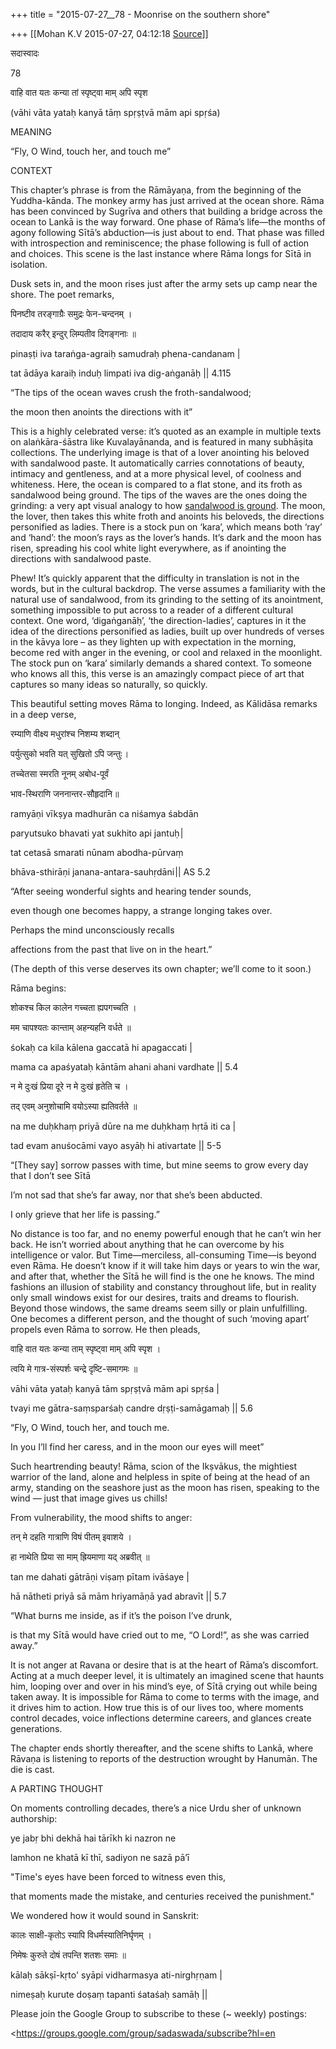 +++
title = "2015-07-27__78 - Moonrise on the southern shore"

+++
[[Mohan K.V	2015-07-27, 04:12:18 [Source](https://groups.google.com/g/sadaswada/c/YMp4JJrEZhw)]]



सदास्वादः

78

  

वाहि वात यतः कन्या तां स्पृष्ट्वा माम् अपि स्पृश

(vāhi vāta yataḥ kanyā tāṃ spṛṣṭvā mām api spṛśa)

  
  

MEANING

  

“Fly, O Wind, touch her, and touch me”

  

CONTEXT

  

This chapter’s phrase is from the Rāmāyaṇa, from the beginning of the Yuddha-kānda. The monkey army has just arrived at the ocean shore. Rāma has been convinced by Sugrīva and others that building a bridge across the ocean to Lankā is the way forward. One phase of Rāma’s life—the months of agony following Sītā’s abduction—is just about to end. That phase was filled with introspection and reminiscence; the phase following is full of action and choices. This scene is the last instance where Rāma longs for Sītā in isolation.

  

Dusk sets in, and the moon rises just after the army sets up camp near the shore. The poet remarks,

  

पिनष्टीव तरङ्गाग्रैः समुद्रः फेन-चन्दनम् ।

तदादाय करैर् इन्दुर् लिम्पतीव दिगङ्गनाः ॥

pinaṣṭi iva taraṅga-agraiḥ samudraḥ phena-candanam \|

tat ādāya karaiḥ induḥ limpati iva dig-aṅganāḥ \|\| 4.115

  

“The tips of the ocean waves crush the froth-sandalwood;

the moon then anoints the directions with it”

  

This is a highly celebrated verse: it’s quoted as an example in multiple texts on alaṅkāra-śāstra like Kuvalayānanda, and is featured in many subhāṣita collections. The underlying image is that of a lover anointing his beloved with sandalwood paste. It automatically carries connotations of beauty, intimacy and gentleness, and at a more physical level, of coolness and whiteness. Here, the ocean is compared to a flat stone, and its froth as sandalwood being ground. The tips of the waves are the ones doing the grinding: a very apt visual analogy to how [sandalwood is ground](http://imbbpullzone.laedukreationpvt.netdna-cdn.com/wp-content/uploads/2011/09/541.jpg). The moon, the lover, then takes this white froth and anoints his beloveds, the directions personified as ladies. There is a stock pun on ‘kara’, which means both ‘ray’ and ‘hand’: the moon’s rays as the lover’s hands. It’s dark and the moon has risen, spreading his cool white light everywhere, as if anointing the directions with sandalwood paste.

  

Phew! It’s quickly apparent that the difficulty in translation is not in the words, but in the cultural backdrop. The verse assumes a familiarity with the natural use of sandalwood, from its grinding to the setting of its anointment, something impossible to put across to a reader of a different cultural context. One word, ‘digaṅganāḥ’, ‘the direction-ladies’, captures in it the idea of the directions personified as ladies, built up over hundreds of verses in the kāvya lore – as they lighten up with expectation in the morning, become red with anger in the evening, or cool and relaxed in the moonlight. The stock pun on ‘kara’ similarly demands a shared context. To someone who knows all this, this verse is an amazingly compact piece of art that captures so many ideas so naturally, so quickly.

  

This beautiful setting moves Rāma to longing. Indeed, as Kālidāsa remarks in a deep verse,

  

रम्याणि वीक्ष्य मधुरांश्च निशम्य शब्दान्

पर्युत्सुको भवति यत् सुखितो ऽपि जन्तुः ।

तच्चेतसा स्मरति नूनम् अबोध-पूर्वं

भाव-स्थिराणि जननान्तर-सौहृदानि ॥

ramyāṇi vīkṣya madhurān ca niśamya śabdān

paryutsuko bhavati yat sukhito api jantuḥ \|

tat cetasā smarati nūnam abodha-pūrvaṃ

bhāva-sthirāṇi janana-antara-sauhṛdāni \|\| AS 5.2

  

“After seeing wonderful sights and hearing tender sounds,

even though one becomes happy, a strange longing takes over.

Perhaps the mind unconsciously recalls

affections from the past that live on in the heart.”

  

(The depth of this verse deserves its own chapter; we’ll come to it soon.)

  

Rāma begins:

  

शोकश्च किल कालेन गच्चता ह्यपगच्चति ।

मम चापश्यतः कान्ताम् अहन्यहनि वर्धते ॥

śokaḥ ca kila kālena gaccatā hi apagaccati \|

mama ca apaśyataḥ kāntām ahani ahani vardhate \|\| 5.4

  

न मे दुःखं प्रिया दूरे न मे दुःखं हृतेति च ।

तद् एवम् अनुशोचामि वयोऽस्या ह्यतिवर्तते ॥

na me duḥkhaṃ priyā dūre na me duḥkhaṃ hṛtā iti ca \|

tad evam anuśocāmi vayo asyāḥ hi ativartate \|\| 5-5

  

“\[They say\] sorrow passes with time, but mine seems to grow every day that I don’t see Sītā

I’m not sad that she’s far away, nor that she’s been abducted.

I only grieve that her life is passing.”

  

No distance is too far, and no enemy powerful enough that he can’t win her back. He isn’t worried about anything that he can overcome by his intelligence or valor. But Time—merciless, all-consuming Time—is beyond even Rāma. He doesn’t know if it will take him days or years to win the war, and after that, whether the Sītā he will find is the one he knows. The mind fashions an illusion of stability and constancy throughout life, but in reality only small windows exist for our desires, traits and dreams to flourish. Beyond those windows, the same dreams seem silly or plain unfulfilling. One becomes a different person, and the thought of such ‘moving apart’ propels even Rāma to sorrow. He then pleads,

  

वाहि वात यतः कन्या ताम् स्पृष्ट्वा माम् अपि स्पृश ।

त्वयि मे गात्र-संस्पर्शः चन्द्रे दृष्टि-समागमः ॥

vāhi vāta yataḥ kanyā tām spṛṣṭvā mām api spṛśa \|

tvayi me gātra-saṃsparśaḥ candre dṛṣṭi-samāgamaḥ \|\| 5.6

  

“Fly, O Wind, touch her, and touch me.

In you I’ll find her caress, and in the moon our eyes will meet”

  

Such heartrending beauty! Rāma, scion of the Ikṣvākus, the mightiest warrior of the land, alone and helpless in spite of being at the head of an army, standing on the seashore just as the moon has risen, speaking to the wind — just that image gives us chills!

  

From vulnerability, the mood shifts to anger:

  

तन् मे दहति गात्राणि विषं पीतम् इवाशये ।

हा नाथेति प्रिया सा माम् ह्रियमाणा यद् अब्रवीत् ॥

tan me dahati gātrāṇi viṣaṃ pītam ivāśaye \|

hā nātheti priyā sā mām hriyamāṇā yad abravīt \|\| 5.7

  

“What burns me inside, as if it’s the poison I’ve drunk,

is that my Sītā would have cried out to me, “O Lord!”, as she was carried away.”

  

It is not anger at Ravana or desire that is at the heart of Rāma’s discomfort. Acting at a much deeper level, it is ultimately an imagined scene that haunts him, looping over and over in his mind’s eye, of Sītā crying out while being taken away. It is impossible for Rāma to come to terms with the image, and it drives him to action. How true this is of our lives too, where moments control decades, voice inflections determine careers, and glances create generations.

  

The chapter ends shortly thereafter, and the scene shifts to Lankā, where Rāvaṇa is listening to reports of the destruction wrought by Hanumān. The die is cast.

  

A PARTING THOUGHT

  

On moments controlling decades, there’s a nice Urdu sher of unknown authorship:

  

ye jabṛ bhi dekhā hai tārīkh ki nazron ne

lamhon ne khatā kī thī, sadiyon ne sazā pā’ī

  

"Time's eyes have been forced to witness even this,

that moments made the mistake, and centuries received the punishment."

  

We wondered how it would sound in Sanskrit:

  

कालः साक्षी-कृतोऽ स्यापि विधर्मस्यातिनिर्घृणम् ।

निमेषः कुरुते दोषं तपन्ति शतशः समाः ॥

kālaḥ sākṣī-kṛto' syāpi vidharmasya ati-nirghṛṇam \|

nimeṣaḥ kurute doṣaṃ tapanti śataśaḥ samāḥ \|\|

  

Please join the Google Group to subscribe to these (\~ weekly) postings:[](https://groups.google.com/group/sadaswada/subscribe?hl=en)

<https://groups.google.com/group/sadaswada/subscribe?hl=en 

  

